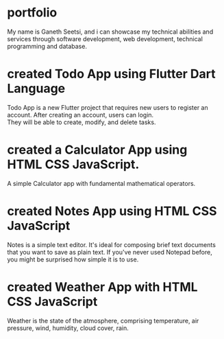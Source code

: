 # portfolio

My name is Ganeth Seetsi, and i can showcase my technical abilities and services through software development, web development, technical programming and database.

# created Todo App using Flutter Dart Language

Todo App is a new Flutter project that requires new users to register an account. After creating an account, users can login.  
They will be able to create, modify, and delete tasks.  

# created a Calculator App using HTML CSS JavaScript.

A simple Calculator app with fundamental mathematical operators.

# created Notes App using HTML CSS JavaScript

Notes is a simple text editor. It's ideal for composing brief text documents that you want to save as plain text. If you've never used Notepad before, you might be surprised how simple it is to use.

# created Weather App with HTML CSS JavaScript 

Weather is the state of the atmosphere, comprising temperature, air pressure, wind, humidity, cloud cover, rain.
